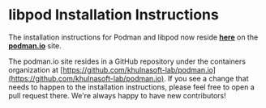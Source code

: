 # libpod Installation Instructions

The installation instructions for Podman and libpod now reside **[here](https://podman.io/getting-started/installation)** on the **[podman.io](https://podman.io)** site.

The podman.io site resides in a GitHub repository under the containers organization at [https://github.com/khulnasoft-lab/podman.io](https://github.com/khulnasoft-lab/podman.io). If you see a change that needs to happen to the installation instructions, please feel free to open a pull request there. We're always happy to have new contributors!
